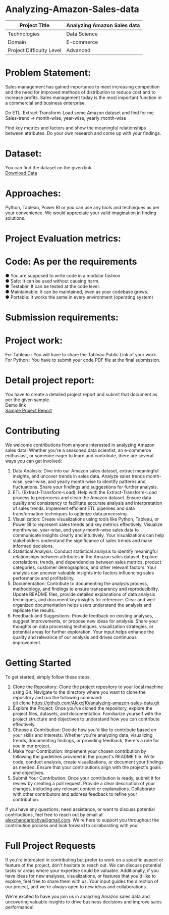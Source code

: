 # Analyzing-Amazon-Sales-data

| Project Title            |Analyzing Amazon Sales data |
|--------------------------|-------------------------   |
| Technologies             | Data Science               |                                                    
| Domain                   | E-commerce                 |
| Project Difficulty Level | Advanced                   |

# Problem Statement:

Sales management has gained importance to meet increasing competition and the
need for improved methods of distribution to reduce cost and to increase profits. Sales
management today is the most important function in a commercial and business
enterprise.

Do ETL: Extract-Transform-Load some Amazon dataset and find for me
Sales-trend -> month-wise, year-wise, yearly_month-wise

Find key metrics and factors and show the meaningful relationships between
attributes. Do your own research and come up with your findings.

# Dataset:
You can find the dataset on the given link <br>
[Download Data](https://drive.google.com/file/d/10sofXyF6NjwN6ngLyFfiPI-CUDpeqaN_/view)

# Approaches:
Python, Tableau, Power BI or you can use any tools and techniques as per
your convenience. We would appreciate your valid imagination in finding
solutions.

# Project Evaluation metrics:
# Code: As per the requirements

● You are supposed to write code in a modular fashion <br>
● Safe: It can be used without causing harm. <br>
● Testable: It can be tested at the code level. <br>
● Maintainable: It can be maintained, even as your codebase grows. <br>
● Portable: It works the same in every environment (operating system)

# Submission requirements:

# Project work:

For Tableau : You will have to share the Tableau Public Link of your work.
For Python : You have to submit your code PDF file at the final submission.

# Detail project report:
You have to create a detailed project report and submit that document as per the given
sample.  <br>
Demo link  <br>
[Sample Project Report](https://docs.google.com/presentation/d/1dqD3Lg4Ua3NZRFbd5bJfocIBE-xpCIB4/edit#slide=id.p1)

# Contributing
We welcome contributions from anyone interested in analyzing Amazon sales data! Whether you're a seasoned data scientist, an e-commerce enthusiast, or someone eager to learn and contribute, there are several ways you can get involved:

1. Data Analysis: Dive into our Amazon sales dataset, extract meaningful insights, and uncover trends in sales data. Analyze sales trends month-wise, year-wise, and yearly month-wise to identify patterns and fluctuations. Share your findings and suggestions for further analysis.<br>
2. ETL (Extract-Transform-Load): Help with the Extract-Transform-Load process to preprocess and clean the Amazon dataset. Ensure data quality and consistency to facilitate accurate analysis and interpretation of sales trends. Implement efficient ETL pipelines and data transformation techniques to optimize data processing.<br>
3. Visualization: Create visualizations using tools like Python, Tableau, or Power BI to represent sales trends and key metrics effectively. Visualize month-wise, year-wise, and yearly month-wise sales data to communicate insights clearly and intuitively. Your visualizations can help stakeholders understand the significance of sales trends and make informed decisions.<br>
4. Statistical Analysis: Conduct statistical analysis to identify meaningful relationships between attributes in the Amazon sales dataset. Explore correlations, trends, and dependencies between sales metrics, product categories, customer demographics, and other relevant factors. Your analysis can uncover valuable insights into factors influencing sales performance and profitability.<br>
5. Documentation: Contribute to documenting the analysis process, methodology, and findings to ensure transparency and reproducibility. Update README files, provide detailed explanations of data analysis techniques, and document key insights for reference. Clear and well-organized documentation helps users understand the analysis and replicate the results.<br>
6. Feedback and Suggestions: Provide feedback on existing analyses, suggest improvements, or propose new ideas for analysis. Share your thoughts on data processing techniques, visualization strategies, or potential areas for further exploration. Your input helps enhance the quality and relevance of our analysis and drives continuous improvement.

# Getting Started
To get started, simply follow these steps:

1. Clone the Repository: Clone the project repository to your local machine using Git. Navigate to the directory where you want to clone the repository and run the following command:<br>
git clone https://github.com/Alexcj10/analyzing-amazon-sales-data.git
2. Explore the Project: Once you've cloned the repository, explore the project files, datasets, and documentation. Familiarize yourself with the project structure and objectives to understand how you can contribute effectively.<br>
3. Choose a Contribution: Decide how you'd like to contribute based on your skills and interests. Whether you're analyzing data, visualizing trends, documenting findings, or providing feedback, there's a role for you in our project.
4. Make Your Contribution: Implement your chosen contribution by following the guidelines provided in the project's README file. Write code, conduct analysis, create visualizations, or document your findings as needed. Ensure that your contributions align with the project's goals and objectives.<br>
5. Submit Your Contribution: Once your contribution is ready, submit it for review by creating a pull request. Provide a clear description of your changes, including any relevant context or explanations. Collaborate with other contributors and address feedback to refine your contribution.<br>

If you have any questions, need assistance, or want to discuss potential contributions, feel free to reach out by email at alexchandarjoshva@gmail.com. We're here to support you throughout the contribution process and look forward to collaborating with you!

# Full Project Requests
If you're interested in contributing but prefer to work on a specific aspect or feature of the project, don't hesitate to reach out. We can discuss potential tasks or areas where your expertise could be valuable. Additionally, if you have ideas for new analyses, visualizations, or features that you'd like to explore, feel free to share them with us. Your input guides the direction of our project, and we're always open to new ideas and collaborations.

We're excited to have you join us in analyzing Amazon sales data and uncovering valuable insights to drive business decisions and improve sales performance!

